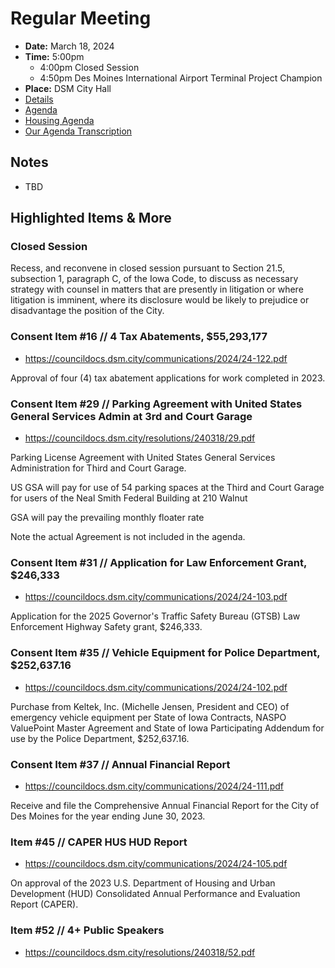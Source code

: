 # Regular Meeting

- **Date:** March 18, 2024
- **Time:** 5:00pm
    - 4:00pm Closed Session
    - 4:50pm Des Moines International Airport Terminal Project Champion 
- **Place:** DSM City Hall
- [Details](https://www.dsm.city/citycouncil_detail_T60_R2815.php)
- [Agenda](https://councildocs.dsm.city/agendas/AG20240318.pdf)
- [Housing Agenda](https://councildocs.dsm.city/agendas/mg20240318.pdf)
- [Our Agenda Transcription](#/view/agenda~2024~transcription~03-18_RM)

## Notes

- TBD

## Highlighted Items & More

### Closed Session

Recess, and reconvene in closed session pursuant to Section 21.5, subsection 1, paragraph C, 
of the Iowa Code, to discuss as necessary strategy with counsel in matters that are presently in 
litigation or where litigation is imminent, 
where its disclosure would be likely to prejudice or disadvantage the position of the City. 

### Consent Item #16 // 4 Tax Abatements, $55,293,177

- https://councildocs.dsm.city/communications/2024/24-122.pdf

Approval of four (4) tax abatement applications for work completed in 2023.

### Consent Item #29 // Parking Agreement with United States General Services Admin at 3rd and Court Garage

- https://councildocs.dsm.city/resolutions/240318/29.pdf

Parking License Agreement with United States General Services Administration for Third and Court Garage. 

US GSA will pay for use of 54 parking spaces at the Third and Court Garage for users of the Neal Smith Federal Building at 210 Walnut

GSA will pay the prevailing monthly floater rate

Note the actual Agreement is not included in the agenda.

### Consent Item #31 // Application for Law Enforcement Grant, $246,333

- https://councildocs.dsm.city/communications/2024/24-103.pdf

Application for the 2025 Governor's Traffic Safety Bureau (GTSB) Law Enforcement Highway Safety grant, $246,333. 

### Consent Item #35 // Vehicle Equipment for Police Department, $252,637.16

- https://councildocs.dsm.city/communications/2024/24-102.pdf

Purchase from Keltek, Inc. (Michelle Jensen, President and CEO) of emergency vehicle equipment per State of Iowa Contracts, NASPO ValuePoint Master Agreement and State of Iowa Participating Addendum for use by the Police Department, $252,637.16. 

### Consent Item #37 // Annual Financial Report

- https://councildocs.dsm.city/communications/2024/24-111.pdf

Receive and file the Comprehensive Annual Financial Report for the City of Des Moines for the year ending June 30, 2023. 

### Item #45 // CAPER HUS HUD Report

- https://councildocs.dsm.city/communications/2024/24-105.pdf

On approval of the 2023 U.S. Department of Housing and Urban Development (HUD) Consolidated Annual Performance and Evaluation Report (CAPER). 

### Item #52 // 4+ Public Speakers

- https://councildocs.dsm.city/resolutions/240318/52.pdf
